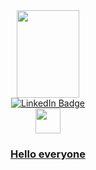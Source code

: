 
<div id="header" align="center" >
  <img src="https://media.giphy.com/media/IeRdg7gLkfK1ly2mFU/giphy.gif"/ width="100" height="140">
</div>
<div id="badges" align="center">
  <a href="https://www.linkedin.com/feed/">
    <img src="https://img.shields.io/badge/LinkedIn-blue?style=for-the-badge&logo=linkedin&logoColor=white" alt="LinkedIn Badge"/>
</div>
  <div align="center">
<img src="https://komarev.com/ghpvc/?username=96Arthur96-github-username&style=flat-square&color=blue" alt=""/>
 
<div align="center" >
  <img src="https://media.giphy.com/media/m0dmKBkncVETJv2h0S/giphy.gif"/ align="centr" width="40" height="40">
     </div>
    <h3> Hello everyone </h3>
    
    
